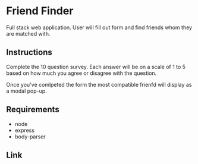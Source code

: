# Friend Finder
Full stack web application. User will fill out form and find friends whom they are matched with.

## Instructions
Complete the 10 question survey. Each answer will be on a scale of 1 to 5 based on how much you agree or disagree with the question.  

Once you've comlpeted the form the most compatible frienfd will display as a modal pop-up.

## Requirements
* node
* express
* body-parser

## Link
